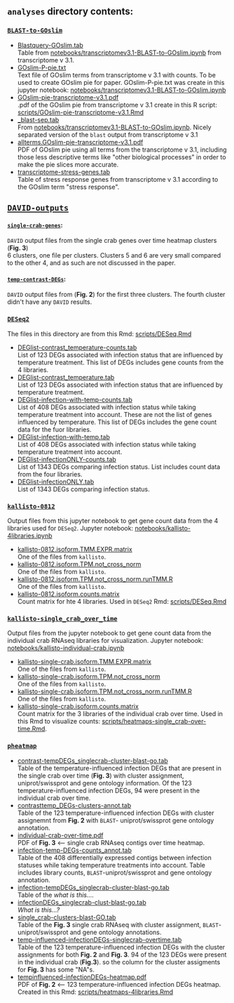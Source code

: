 ## `analyses` directory contents: 

### [`BLAST-to-GOslim`](https://github.com/RobertsLab/paper-tanner-crab/tree/master/analyses/BLAST-to-GOslim)       
- [Blastquery-GOslim.tab](https://github.com/RobertsLab/paper-tanner-crab/blob/master/analyses/BLAST-to-GOslim/Blastquery-GOslim.tab)       
Table from [notebooks/transcriptomev3.1-BLAST-to-GOslim.ipynb](https://github.com/RobertsLab/paper-tanner-crab/blob/master/notebooks/transcriptomev3.1-BLAST-to-GOslim.ipynb) from transcriptome v 3.1.    
- [GOslim-P-pie.txt](https://github.com/RobertsLab/paper-tanner-crab/blob/master/analyses/BLAST-to-GOslim/GOslim-P-pie.txt)      
Text file of GOslim terms from transcriptome v 3.1 with counts. To be used to create GOslim pie for paper. GOslim-P-pie.txt was create in this jupyter notebook: [notebooks/transcriptomev3.1-BLAST-to-GOslim.ipynb](https://github.com/RobertsLab/paper-tanner-crab/blob/master/notebooks/transcriptomev3.1-BLAST-to-GOslim.ipynb)           
- [GOslim-pie-transcriptome-v3.1.pdf](https://github.com/RobertsLab/paper-tanner-crab/blob/master/analyses/BLAST-to-GOslim/GOslim-pie-transcriptome-v3.1.pdf)     
.pdf of the GOslim pie from transcriptome v 3.1 create in this R script: [scripts/GOslim-pie-transcriptome-v3.1.Rmd](https://github.com/RobertsLab/paper-tanner-crab/blob/master/scripts/GOslim-pie-transcriptome-v3.1.Rmd)      
- [_blast-sep.tab](https://github.com/RobertsLab/paper-tanner-crab/blob/master/analyses/BLAST-to-GOslim/_blast-sep.tab)    
From [notebooks/transcriptomev3.1-BLAST-to-GOslim.ipynb](https://github.com/RobertsLab/paper-tanner-crab/blob/master/notebooks/transcriptomev3.1-BLAST-to-GOslim.ipynb). Nicely separated version of the `blast` output from transcriptome v 3.1      
- [allterms.GOslim-pie-transcriptome-v3.1.pdf](https://github.com/RobertsLab/paper-tanner-crab/blob/master/analyses/BLAST-to-GOslim/allterms.GOslim-pie-transcriptome-v3.1.pdf)       
PDF of GOslim pie using all terms from the transcriptome v 3.1, including those less descriptive terms like "other biological processes" in order to make the pie slices more accurate.    
- [transcriptome-stress-genes.tab](https://github.com/RobertsLab/paper-tanner-crab/blob/master/analyses/BLAST-to-GOslim/transcriptome-stress-genes.tab)         
Table of stress response genes from transcriptome v 3.1 according to the GOslim term "stress response". 

## [`DAVID-outputs`](https://github.com/RobertsLab/paper-tanner-crab/tree/master/analyses/DAVID-outputs)    
#### [`single-crab-genes`](https://github.com/RobertsLab/paper-tanner-crab/tree/master/analyses/DAVID-outputs/single-crab-genes):       
`DAVID` output files from the single crab genes over time heatmap clusters (**Fig. 3**)     
6 clusters, one file per clusters. Clusters 5 and 6 are very small compared to the other 4, and as such are not discussed in the paper.    
#### [`temp-contrast-DEGs`](https://github.com/RobertsLab/paper-tanner-crab/tree/master/analyses/DAVID-outputs/temp-contrast-DEGs):
`DAVID` output files from (**Fig. 2**) for the first three clusters. The fourth cluster didn't have any `DAVID` results. 


### [`DESeq2`](https://github.com/RobertsLab/paper-tanner-crab/tree/master/analyses/DESeq2)     
The files in this directory are from this Rmd: [scripts/DESeq.Rmd](https://github.com/RobertsLab/paper-tanner-crab/blob/master/scripts/DESeq.Rmd)    
- [DEGlist-contrast_temperature-counts.tab](https://github.com/RobertsLab/paper-tanner-crab/blob/master/analyses/DESeq2/DEGlist-contrast_temperature-counts.tab)    
List of 123 DEGs associated with infection status that are influenced by temperature treatment. This list of DEGs includes gene counts from the 4 libraries.     
- [DEGlist-contrast_temperature.tab](https://github.com/RobertsLab/paper-tanner-crab/blob/master/analyses/DESeq2/DEGlist-contrast_temperature.tab)   
List of 123 DEGs associated with infection status that are influenced by temperature treatment.      
- [DEGlist-infection-with-temp-counts.tab](https://github.com/RobertsLab/paper-tanner-crab/blob/master/analyses/DESeq2/DEGlist-infection-with-temp-counts.tab)    
List of 408 DEGs associated with infection status while taking temperature treatment into account. These are not the list of genes influenced by temperature. This list of DEGs includes the gene count data for the fuor libraries.     
- [DEGlist-infection-with-temp.tab](https://github.com/RobertsLab/paper-tanner-crab/blob/master/analyses/DESeq2/DEGlist-infection-with-temp.tab)      
List of 408 DEGs associated with infection status while taking temperature treatment into account.     
- [DEGlist-infectionONLY-counts.tab](https://github.com/RobertsLab/paper-tanner-crab/blob/master/analyses/DESeq2/DEGlist-infectionONLY-counts.tab)     
List of 1343 DEGs comparing infection status. List includes count data from the four libraries.      
- [DEGlist-infectionONLY.tab](https://github.com/RobertsLab/paper-tanner-crab/blob/master/analyses/DESeq2/DEGlist-infectionONLY.tab)       
List of 1343 DEGs comparing infection status. 

### [`kallisto-0812`](https://github.com/RobertsLab/paper-tanner-crab/tree/master/analyses/kallisto-0812)      
Output files from this jupyter notebook to get gene count data from the 4 libraries used for `DESeq2`. Jupyter notebook: [notebooks/kallisto-4libraries.ipynb](https://github.com/RobertsLab/paper-tanner-crab/blob/master/notebooks/kallisto-4libraries.ipynb)       
- [kallisto-0812.isoform.TMM.EXPR.matrix](https://github.com/RobertsLab/paper-tanner-crab/blob/master/analyses/kallisto-0812/kallisto-0812.isoform.TMM.EXPR.matrix)          
One of the files from `kallisto`.     
- [kallisto-0812.isoform.TPM.not_cross_norm](https://github.com/RobertsLab/paper-tanner-crab/blob/master/analyses/kallisto-0812/kallisto-0812.isoform.TPM.not_cross_norm)     
One of the files from `kallisto`.     
- [kallisto-0812.isoform.TPM.not_cross_norm.runTMM.R](https://github.com/RobertsLab/paper-tanner-crab/blob/master/analyses/kallisto-0812/kallisto-0812.isoform.TPM.not_cross_norm.runTMM.R)    
One of the files from `kallisto`.     
- [kallisto-0812.isoform.counts.matrix](https://github.com/RobertsLab/paper-tanner-crab/blob/master/analyses/kallisto-0812/kallisto-0812.isoform.counts.matrix)    
Count matrix for hte 4 libraries. Used in `DESeq2` Rmd: [scripts/DESeq.Rmd](https://github.com/RobertsLab/paper-tanner-crab/blob/master/scripts/DESeq.Rmd) 

### [`kallisto-single_crab_over_time`](https://github.com/RobertsLab/paper-tanner-crab/tree/master/analyses/kallisto-single_crab_over_time)     
Output files from the jupyter notebook to get gene count data from the individual crab RNAseq libraries for visualization. Jupyter notebook: [notebooks/kallisto-individual-crab.ipynb](https://github.com/RobertsLab/paper-tanner-crab/blob/master/notebooks/kallisto-individual-crab.ipynb)    
- [kallisto-single-crab.isoform.TMM.EXPR.matrix](https://github.com/RobertsLab/paper-tanner-crab/blob/master/analyses/kallisto-single_crab_over_time/kallisto-single-crab.isoform.TMM.EXPR.matrix)      
One of the files from `kallisto`.     
- [kallisto-single-crab.isoform.TPM.not_cross_norm](https://github.com/RobertsLab/paper-tanner-crab/blob/master/analyses/kallisto-single_crab_over_time/kallisto-single-crab.isoform.TPM.not_cross_norm)    
One of the files from `kallisto`.     
- [kallisto-single-crab.isoform.TPM.not_cross_norm.runTMM.R](https://github.com/RobertsLab/paper-tanner-crab/blob/master/analyses/kallisto-single_crab_over_time/kallisto-single-crab.isoform.TPM.not_cross_norm.runTMM.R)    
One of the files from `kallisto`.      
- [kallisto-single-crab.isoform.counts.matrix](https://github.com/RobertsLab/paper-tanner-crab/blob/master/analyses/kallisto-single_crab_over_time/kallisto-single-crab.isoform.counts.matrix)        
Count matrix for the 3 libraries of the individual crab over time. Used in this Rmd to visualize counts: [scripts/heatmaps-single_crab-over-time.Rmd](https://github.com/RobertsLab/paper-tanner-crab/blob/master/scripts/heatmaps-single_crab-over-time.Rmd).  

### [`pheatmap`](https://github.com/RobertsLab/paper-tanner-crab/tree/master/analyses/pheatmap)     
- [contrast-tempDEGs_singlecrab-cluster-blast-go.tab](https://github.com/RobertsLab/paper-tanner-crab/blob/master/analyses/pheatmap/contrast-tempDEGs_singlecrab-cluster-blast-go.tab)       
Table of the temperature-influenced infection DEGs that are present in the single crab over time (**Fig. 3**) with cluster assignment, uniprot/swissprot and gene ontology information. Of the 123 temperature-influenced infection DEGs, 94 were present in the individual crab over time.      
- [contrasttemp_DEGs-clusters-annot.tab](https://github.com/RobertsLab/paper-tanner-crab/blob/master/analyses/pheatmap/contrasttemp_DEGs-clusters-annot.tab)       
Table of the 123 temperature-influenced infection DEGs with cluster assignemnt from **Fig. 2** with `BLAST`- uniprot/swissprot gene ontology annotation.        
- [individual-crab-over-time.pdf](https://github.com/RobertsLab/paper-tanner-crab/blob/master/analyses/pheatmap/individual-crab-over-time.pdf)       
PDF of **Fig. 3** <-- single crab RNAseq contigs over time heatmap.      
- [infection-temp-DEGs-counts_annot.tab](https://github.com/RobertsLab/paper-tanner-crab/blob/master/analyses/pheatmap/infection-temp-DEGs-counts_annot.tab)      
Table of the 408 differentially expressed contigs between infection statuses while taking temperature treatments into account. Table includes library counts, `BLAST`-uniprot/swissprot and gene ontology annotation.       
- [infection-tempDEGs_singlecrab-cluster-blast-go.tab](https://github.com/RobertsLab/paper-tanner-crab/blob/master/analyses/pheatmap/infection-tempDEGs_singlecrab-cluster-blast-go.tab)       
Table of the _what is this...._       
- [infectionDEGs_singlecrab-clust-blast-go.tab](https://github.com/RobertsLab/paper-tanner-crab/blob/master/analyses/pheatmap/infectionDEGs_singlecrab-clust-blast-go.tab)         
_What is this...?_        
- [single_crab-clusters-blast-GO.tab](https://github.com/RobertsLab/paper-tanner-crab/blob/master/analyses/pheatmap/single_crab-clusters-blast-GO.tab)      
Table of the **Fig. 3** single crab RNAseq with cluster assignment, `BLAST`-uniprot/swissprot and gene ontology annotations.       
- [temp-influenced-infectionDEGs-singlecrab-overtime.tab](https://github.com/RobertsLab/paper-tanner-crab/blob/master/analyses/pheatmap/temp-influenced-infectionDEGs-singlecrab-overtime.tab)        
Table of the 123 temperature-influenced infection DEGs with the cluster assignments for both **Fig. 2** and **Fig. 3**. 94 of the 123 DEGs were present in the individual crab (**Fig.3**). so the column for the cluster assigments for **Fig. 3** has some "NA"s.       
- [tempinfluenced-infectionDEGs-heatmap.pdf](https://github.com/RobertsLab/paper-tanner-crab/blob/master/analyses/pheatmap/tempinfluenced-infectionDEGs-heatmap.pdf)     
PDF of **Fig. 2** <-- 123 temperature-influenced infection DEGs heatmap. Created in this Rmd: [scripts/heatmaps-4libraries.Rmd](https://github.com/RobertsLab/paper-tanner-crab/blob/master/scripts/heatmaps-4libraries.Rmd)              

    

